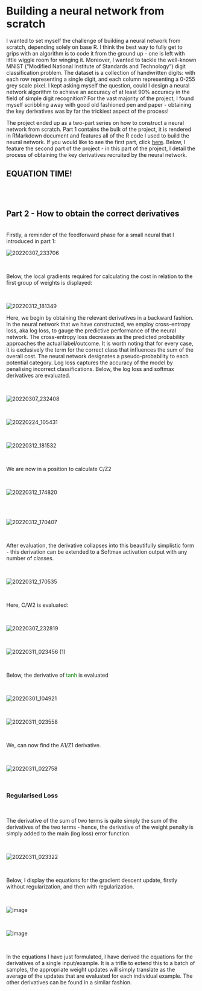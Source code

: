 # Building a neural network from scratch



I wanted to set myself the challenge of building a neural network from scratch, depending solely on base R. I think the best way to fully get to grips with an algorithm is to code it from the ground up - one is left with little wiggle room for winging it. Moreover, I wanted to tackle the well-known MNIST (“Modified National Institute of Standards and Technology”) digit classification problem. The dataset is a collection of handwritten digits: with each row representing a single digit, and each column representing a 0-255 grey scale pixel. I kept asking myself the question, could I design a neural network algorithm to achieve an accuracy of at least 90% accuracy in the field of simple digit recognition? For the vast majority of the project, I found myself scribbling away with good old fashioned pen and paper - obtaining the key derivatives was by far the trickiest aspect of the process!  

The project ended up as a two-part series on how to construct a neural network from scratch. Part 1 contains the bulk of the project, it is
rendered in RMarkdown document and features all of the R code I used to build the neural network. If you would like to see the first part, click [here](https://rpubs.com/IsaacGabr/877855). Below, I feature the second part of the project - in this part of the project, I detail the process of obtaining the key derivatives recruited by the neural network.



<h2>EQUATION TIME!</h2>
<br>




<br/>
<h2/>Part 2 - How to obtain the correct derivatives</h2>
<br/>
Firstly, a reminder of the feedforward phase for a small neural that I introduced in part 1:

<br>

![20220307_233706](https://user-images.githubusercontent.com/81494595/158276088-a4db7337-0413-4ea4-b7c9-43738345989f.jpg)

<br>



Below, the local gradients required for calculating the cost in relation to the first group of weights is displayed:

<br>

![20220312_181349](https://user-images.githubusercontent.com/81494595/158041789-feaa74d8-0a9b-4684-a00b-cd53af4e6a1a.jpg)


Here, we begin by obtaining the relevant derivatives in a backward fashion. In the neural network that we have constructed, we employ cross-entropy loss, aka log loss, to gauge the predictive performance of the neural network. The cross-entropy loss decreases as the predicted probability approaches the actual label/outcome. It is worth noting that for every case, it is exclusively the term for the correct class that influences the sum of the overall cost. The neural network designates a pseudo-probability to each potential category. Log loss captures the accuracy of the model by penalising incorrect classifications. Below, the log loss and softmax derivatives are evaluated.



<br>


![20220307_232408](https://user-images.githubusercontent.com/81494595/157572621-35831cbc-2fec-4aad-843e-40c0016f3819.jpg)

<br>

![20220224_105431](https://user-images.githubusercontent.com/81494595/157787880-90d50e9e-f89e-40e2-b7bc-6806425df7f5.jpg)


<br>


![20220312_181532](https://user-images.githubusercontent.com/81494595/158041887-982a243c-055a-4d43-8c2d-1cabb6e09332.jpg)



<br>


We are now in a position to calculate C/Z2


<br>


![20220312_174820](https://user-images.githubusercontent.com/81494595/158042022-a000b0fd-8a22-4f53-a220-9c2cf655dabe.jpg)



<br>




<br>



![20220312_170407](https://user-images.githubusercontent.com/81494595/158028310-6b19d665-b220-43e7-97fc-a6eb0d348c77.jpg)



<br>



After evaluation, the derivative collapses into this beautifully simplistic form - this derivation can be extended to a Softmax activation output with any number of classes.


<br>


![20220312_170535](https://user-images.githubusercontent.com/81494595/158028394-e2182fbc-ffe4-42ab-9e14-e4dab87e3b2b.jpg)


<br>



Here, C/W2 is evaluated:


<br>


![20220307_232819](https://user-images.githubusercontent.com/81494595/158026234-57b83e42-b2f4-46b1-a4f3-9c2e7653ad26.jpg)


<br>




![20220311_023456 (1)](https://user-images.githubusercontent.com/81494595/158026835-cc77f932-4cdb-4ce7-a13a-c950c448ad8f.jpg)






<br>




Below, the derivative of <span style ="color: green ; ">tanh</span> is evaluated



<br>



![20220301_104921](https://user-images.githubusercontent.com/81494595/157793955-e9401715-078d-4249-811e-58e914694541.jpg)



<br>



![20220311_023558](https://user-images.githubusercontent.com/81494595/157793227-7c7bdf6e-da40-4778-b491-dac26101a5cc.jpg)



<br>



We, can now find the A1/Z1 derivative.



<br>



![20220311_022758](https://user-images.githubusercontent.com/81494595/157794420-854d4f6b-b6c1-4c3d-84a7-84e33a5243e2.jpg)



<br>



<h3>Regularised Loss</h3>


<br>

The derivative of the sum of two terms is quite simply the sum of the derivatives of the two terms - hence, the derivative of the weight penalty is simply added to the main (log loss) error function.


<br>



![20220311_023322](https://user-images.githubusercontent.com/81494595/157794893-185a49da-f2db-416a-b540-50e72d5d69f8.jpg)



<br>

Below, I display the equations for the gradient descent update, firstly without regularization, and then with regularization.



<br>

![image](https://user-images.githubusercontent.com/81494595/157795089-e6ad1fda-2883-4f69-8e82-a0583b1c7b15.png)



<br>


![image](https://user-images.githubusercontent.com/81494595/157795288-3f823ae6-ef9e-4354-90dd-05bc912bf1fc.png)



<br>

In the equations I have just formulated, I have derived the equations for the derivatives of a single input/example. It is a trifle to extend this to a batch of samples, the appropriate weight updates will simply translate as the average of the updates that are evaluated for each individual example. The other derivatives can be found in a similar fashion.

